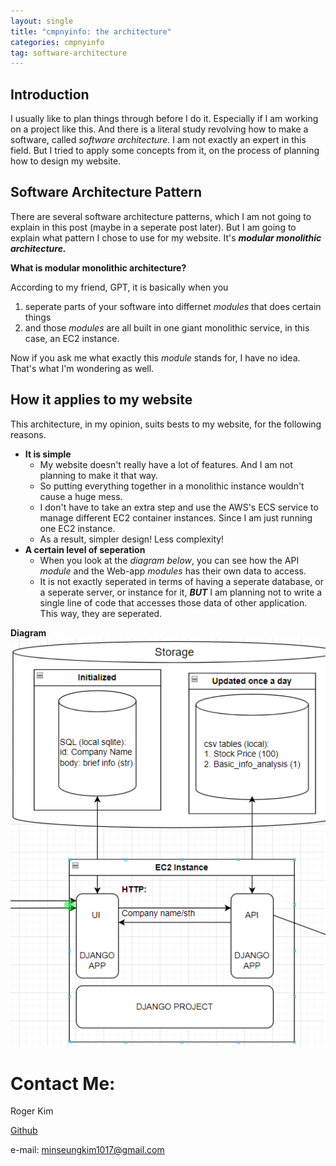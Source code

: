 ```yaml
---
layout: single
title: "cmpnyinfo: the architecture"
categories: cmpnyinfo
tag: software-architecture
---
```


## Introduction

I usually like to plan things through before I do it. Especially if I am working on a project like this. And there is a literal study revolving how to make a software, called _software architecture._ I am not exactly an expert in this field. But I tried to apply some concepts from it, on the process of planning how to design my website.

## Software Architecture Pattern

There are several software architecture patterns, which I am not going to explain in this post (maybe in a seperate post later). But I am going to explain what pattern I chose to use for my website. It's ***modular monolithic architecture.***

**What is modular monolithic architecture?**

According to my friend, GPT, it is basically when you 
1. seperate parts of your software into differnet _modules_ that does certain things
2. and those _modules_ are all built in one giant monolithic service, in this case, an EC2 instance.

Now if you ask me what exactly this _module_ stands for, I have no idea. That's what I'm wondering as well.

## How it applies to my website

This architecture, in my opinion, suits bests to my website, for the following reasons.

- **It is simple**
    - My website doesn't really have a lot of features. And I am not planning to make it that way.
    - So putting everything together in a monolithic instance wouldn't cause a huge mess.
    - I don't have to take an extra step and use the AWS's ECS service to manage different EC2 container instances. Since I am just running one EC2 instance.
    - As a result, simpler design! Less complexity!
- **A certain level of seperation**
    - When you look at the _diagram below_, you can see how the API _module_ and the Web-app _modules_ has their own data to access.
    - It is not exactly seperated in terms of having a seperate database, or a seperate server, or instance for it, ***BUT*** I am planning not to write a single line of code that accesses those data of other application. This way, they are seperated.

**Diagram** 
![diagram](/assets/img/cmpnyinfo_architecture.png)

# Contact Me:

Roger Kim

[Github](https://github.com/RogerKimJazzLover)

e-mail: <minseungkim1017@gmail.com> 